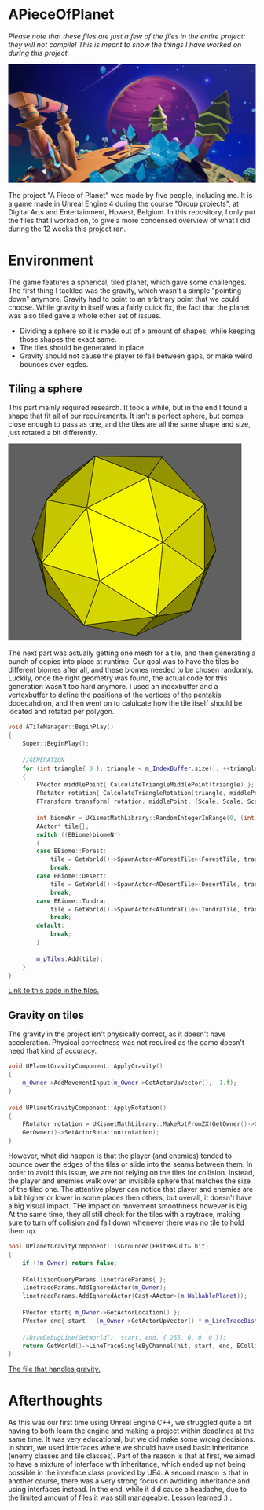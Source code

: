 # APieceOfPlanet

*Please note that these files are just a few of the files in the entire project: they will not compile! This is meant to show the things I have worked on during this project.*

![A Piece of Planet Screenshot](APieceOfPlanet/Images/APOP_3.png)

The project "A Piece of Planet" was made by five people, including me. It is a game made in Unreal Engine 4 during the course "Group projects", at Digital Arts and Entertainment, Howest, Belgium.
In this repository, I only put the files that I worked on, to give a more condensed overview of what I did during  the 12 weeks this project ran.

# Environment

The game features a spherical, tiled planet, which gave some challenges. The first thing I tackled was the gravity, which wasn't a simple "pointing down" anymore. Gravity had to point to an arbitrary point that we could choose.
While gravity in itself was a fairly quick fix, the fact that the planet was also tiled gave a whole other set of issues.
* Dividing a sphere so it is made out of x amount of shapes, while keeping those shapes the exact same.
* The tiles should be generated in place.
* Gravity should not cause the player to fall between gaps, or make weird bounces over egdes.

## Tiling a sphere
This part mainly required research. It took a while, but in the end I found a shape that fit all of our requirements. It isn't a perfect sphere, but comes close enough to pass as one, and the tiles are all the same shape and size, just rotated a bit differently.

![A Piece of Planet Screenshot](APieceOfPlanet/Images/PentakisDodecahedron.png)

The next part was actually getting one mesh for a tile, and then generating a bunch of copies into place at runtime. Our goal was to have the tiles be different biomes after all, and these biomes needed to be chosen randomly. Luckily, once the right geometry was found, the actual code for this generation wasn't too hard anymore. I used an indexbuffer and a vertexbuffer to define the positions of the vertices of the pentakis dodecahdron, and then went on to calulcate how the tile itself should be located and rotated per polygon.
```cpp
void ATileManager::BeginPlay()
{
	Super::BeginPlay();
	
	//GENERATION
	for (int triangle{ 0 }; triangle < m_IndexBuffer.size(); ++triangle)
	{
		FVector middlePoint{ CalculateTriangleMiddlePoint(triangle) };
		FRotator rotation{ CalculateTriangleRotation(triangle, middlePoint) };
		FTransform transform{ rotation, middlePoint, {Scale, Scale, Scale} };
		
		int biomeNr = UKismetMathLibrary::RandomIntegerInRange(0, (int)EBiome::MAX - 1);
		AActor* tile{};
		switch ((EBiome)biomeNr)
		{
		case EBiome::Forest:
			tile = GetWorld()->SpawnActor<AForestTile>(ForestTile, transform);
			break;
		case EBiome::Desert:
			tile = GetWorld()->SpawnActor<ADesertTile>(DesertTile, transform);
			break;
		case EBiome::Tundra:
			tile = GetWorld()->SpawnActor<ATundraTile>(TundraTile, transform);
			break;
		default:
			break;
		}
		
		m_pTiles.Add(tile);
	}
}
```
[Link to this code in the files.](https://github.com/JudithVerdonckJV/APieceOfPlanet/blob/e34bcca639b963076c4f2f23ce85942802f792c6/APieceOfPlanet/Tiles/TileManager.cpp#L60-L90)

## Gravity on tiles
The gravity in the project isn't physically correct, as it doesn't have acceleration. Physical correctness was not required as the game doesn't need that kind of accuracy.

```cpp
void UPlanetGravityComponent::ApplyGravity()
{
	m_Owner->AddMovementInput(m_Owner->GetActorUpVector(), -1.f);
}

void UPlanetGravityComponent::ApplyRotation()
{
	FRotator rotation = UKismetMathLibrary::MakeRotFromZX(GetOwner()->GetActorLocation() - m_GravityCenter, GetOwner()->GetActorForwardVector());
	GetOwner()->SetActorRotation(rotation);
}
```

However, what did happen is that the player (and enemies) tended to bounce over the edges of the tiles or slide into the seams between them. In order to avoid this issue, we are not relying on the tiles for collision. Instead, the player and enemies walk over an invisible sphere that matches the size of the tiled one. The attentive player can notice that player and enemies are a bit higher or lower in some places then others, but overall, it doesn't have a big visual impact. THe impact on movement smoothness however is big. At the same time, they all still check for the tiles with a raytrace, making sure to turn off collision and fall down whenever there was no tile to hold them up.

```cpp
bool UPlanetGravityComponent::IsGrounded(FHitResult& hit)
{
	if (!m_Owner) return false;
	
	FCollisionQueryParams linetraceParams{ };
	linetraceParams.AddIgnoredActor(m_Owner);
	linetraceParams.AddIgnoredActor(Cast<AActor>(m_WalkablePlanet));
	
	FVector start{ m_Owner->GetActorLocation() };
	FVector end{ start - (m_Owner->GetActorUpVector() * m_LineTraceDistance) };

	//DrawDebugLine(GetWorld(), start, end, { 255, 0, 0, 0 });
	return GetWorld()->LineTraceSingleByChannel(hit, start, end, ECollisionChannel::ECC_WorldStatic, linetraceParams);
}
```

[The file that handles gravity.](https://github.com/JudithVerdonckJV/APieceOfPlanet/blob/main/APieceOfPlanet/PlanetGravityComponent.cpp)

# Afterthoughts

As this was our first time using Unreal Engine C++, we struggled quite a bit having to both learn the engine and making a project within deadlines at the same time. It was very educational, but we did make some wrong decisions.
In short, we used interfaces where we should have used basic inheritance (enemy classes and tile classes). Part of the reason is that at first, we aimed to have a mixture of interface with inheritance, which ended up not being possible in the interface class provided by UE4. A second reason is that in another course, there was a very strong focus on avoiding inheritance and using interfaces instead. In the end, while it did cause a headache, due to the limited amount of files it was still manageable. Lesson learned :) .
